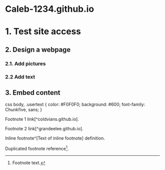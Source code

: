 # Caleb-1234.github.io

# 1. Test site access
## 2. Design a webpage
### 2.1. Add pictures
### 2.2 Add text
## 3. Embed content

css
body, .usertext {
  color: #F0F0F0; background: #600;
  font-family: Chunkfive, sans;
}

Footnote 1 link[^coldvians.github.io].

Footnote 2 link[^grandeelee.github.io].

Inline footnote^[Text of inline footnote] definition.

Duplicated footnote reference[^second].

[^first]: Footnote **can have markup**

    and multiple paragraphs.

[^second]: Footnote text.
